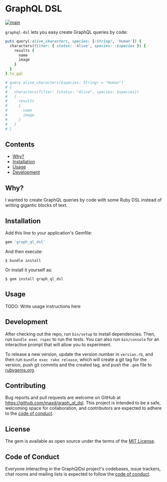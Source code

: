 # GraphQL DSL

[![main](https://github.com/maxd/graph_ql_dsl/actions/workflows/main.yml/badge.svg)](https://github.com/maxd/graph_ql_dsl/actions/workflows/main.yml)

`graphql-dsl` lets you easy create GraphQL queries by code:

```ruby .readme/examples/intro.rb
puts query(:alive_characters, species: [:String!, 'Human']) {
  characters(filter: { status: 'Alive', species: :$species }) {
    results {
      name
      image
    }
  }
}.to_gql

# query alive_characters($species: String! = "Human")
# {
#   characters(filter: {status: "Alive", species: $species})
#   {
#     results
#     {
#       name
#       image
#     }
#   }
# }
```

## Contents

* [Why?](#why)
* [Installation](#installation)
* [Usage](#usage)
* [Development](#development)
 
## Why?

I wanted to create GraphQL queries by code with some Ruby DSL instead of writing gigantic blocks of text. 

## Installation

Add this line to your application's Gemfile:

```ruby
gem 'graph_ql_dsl'
```

And then execute:

    $ bundle install

Or install it yourself as:

    $ gem install graph_ql_dsl

## Usage

TODO: Write usage instructions here

## Development

After checking out the repo, run `bin/setup` to install dependencies. Then, run `bundle exec rspec` to run the tests. 
You can also run `bin/console` for an interactive prompt that will allow you to experiment.

To release a new version, update the version number in `version.rb`, and then run `bundle exec rake release`, 
which will create a git tag for the version, push git commits and the created tag, and push the `.gem` file to 
[rubygems.org](https://rubygems.org).

## Contributing

Bug reports and pull requests are welcome on GitHub at https://github.com/maxd/graph_ql_dsl. This project is intended 
to be a safe, welcoming space for collaboration, and contributors are expected to adhere to the 
[code of conduct](https://github.com/maxd/graph_ql_dsl/blob/master/CODE_OF_CONDUCT.md).

## License

The gem is available as open source under the terms of the [MIT License](https://opensource.org/licenses/MIT).

## Code of Conduct

Everyone interacting in the GraphQlDsl project's codebases, issue trackers, chat rooms and mailing lists is expected to 
follow the [code of conduct](https://github.com/maxd/graph_ql_dsl/blob/master/CODE_OF_CONDUCT.md).
